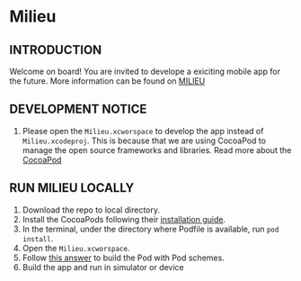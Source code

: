 # Milieu

## INTRODUCTION
Welcome on board! You are invited to develope a exiciting mobile app for the future. More
information can be found on [MILIEU](http://www.milieu.io/ "MILIEU")


## DEVELOPMENT NOTICE
1. Please open the `Milieu.xcworspace` to develop the app instead of `Milieu.xcodeproj`. This is 
because that we are using CocoaPod to manage the open source frameworks and libraries. Read more
about the [CocoaPod](https://cocoapods.org/ "CocoaPod")

## RUN MILIEU LOCALLY
1. Download the repo to local directory.
2. Install the CocoaPods following their [installation guide](https://guides.cocoapods.org/using/getting-started.html).
3. In the terminal, under the directory where Podfile is available, run `pod install`.
4. Open the `Milieu.xcworspace`.
5. Follow [this answer](http://stackoverflow.com/a/37732248) to build the Pod with Pod schemes.
6. Build the app and run in simulator or device
